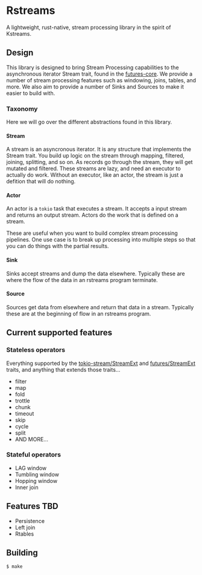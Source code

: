 # Rstreams
A lightweight, rust-native, stream processing library in the spirit of Kstreams.

## Design
This library is designed to bring Stream Processing capabilities to the asynchronous iterator Stream trait, found in the [futures-core](https://docs.rs/futures-core/0.3.30/futures_core/stream/trait.Stream.html). We provide a number of stream processing features such as windowing, joins, tables, and more. We also aim to provide a number of Sinks and Sources to make it easier to build with.

### Taxonomy 
Here we will go over the different abstractions found in this library.

#### Stream 
A stream is an asyncronous iterator. It is any structure that implements the Stream trait. You build up logic on the stream through mapping, filtered, joining, splitting, and so on. As records go through the stream, they will get mutated and filtered. These streams are lazy, and need an executor to actually do work. Without an executor, like an actor, the stream is just a defition that will do nothing.

#### Actor 
An actor is a `tokio` task that executes a stream. It accepts a input stream and returns an output stream. Actors do the work that is defined on a stream. 

These are useful when you want to build complex stream processing pipelines. One use case is to break up processing into multiple steps so that you can do things with the partial results.

#### Sink
Sinks accept streams and dump the data elsewhere. Typically these are where the flow of the data in an rstreams program terminate.

#### Source
Sources get data from elsewhere and return that data in a stream. Typically these are at the beginning of flow in an rstreams program.


## Current supported features

### Stateless operators
Everything supported by the
[tokio-stream/StreamExt](https://docs.rs/tokio-stream/0.1.14/tokio_stream/trait.StreamExt.html) and
[futures/StreamExt](https://docs.rs/futures/latest/futures/stream/trait.StreamExt.html)
traits, and anything that extends those traits...
- filter
- map
- fold
- trottle
- chunk
- timeout
- skip
- cycle
- split
- AND MORE...

### Stateful operators
- LAG window
- Tumbling window
- Hopping window
- Inner join

## Features TBD
- Persistence
- Left join
- Rtables

## Building

```shell
$ make
```
